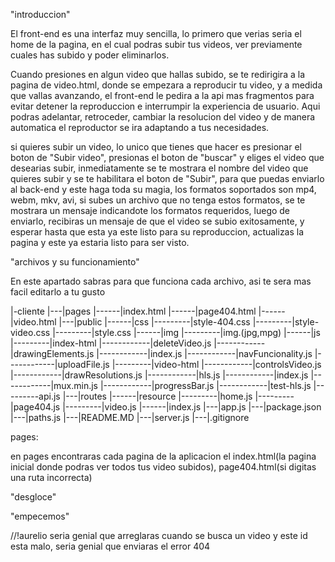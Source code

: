"introduccion"

El front-end es una interfaz muy sencilla, lo primero que verias seria el home de la pagina, en el cual podras subir tus videos, ver previamente cuales has subido y poder eliminarlos.

Cuando presiones en algun video que hallas subido, se te redirigira a la pagina de video.html, donde se empezara a reproducir tu video, y a medida que vallas avanzando, el front-end le pedira a la api mas fragmentos para evitar detener la reproduccion e interrumpir la experiencia de usuario. Aqui podras adelantar, retroceder, cambiar la resolucion del video y de manera automatica el reproductor se ira adaptando a tus necesidades.

si quieres subir un video, lo unico que tienes que hacer es presionar el boton de "Subir video", presionas el boton de "buscar" y eliges el video que desearias subir, inmediatamente se te mostrara el nombre del video que quieres subir y se te habilitara el boton de "Subir", para que puedas enviarlo al back-end y este haga toda su magia, los formatos soportados son mp4, webm, mkv, avi, si subes un archivo que no tenga estos formatos, se te mostrara un mensaje indicandote los formatos requeridos, luego de enviarlo, recibiras un mensaje de que el video se subio exitosamente, y esperar hasta que esta ya este listo para su reproduccion, actualizas la pagina y este ya estaria listo para ser visto.

"archivos y su funcionamiento"

En este apartado sabras para que funciona cada archivo, asi te sera mas facil editarlo a tu gusto

|-cliente
|---|pages
|------|index.html
|------|page404.html
|------|video.html
|---|public
|------|css
|---------|style-404.css
|---------|style-video.css
|---------|style.css
|------|img
|---------|img.(jpg,mpg)
|------|js
|---------|index-html
|------------|deleteVideo.js
|------------|drawingElements.js
|------------|index.js
|------------|navFuncionality.js
|------------|uploadFile.js
|---------|video-html
|------------|controlsVideo.js
|------------|drawResolutions.js
|------------|hls.js
|------------|index.js
|------------|mux.min.js
|------------|progressBar.js
|------------|test-hls.js
|---------api.js
|---|routes
|------|resource
|---------|home.js
|---------|page404.js
|---------|video.js
|------|index.js
|---|app.js
|---|package.json
|---|paths.js
|---|README.MD
|---|server.js
|---|.gitignore

pages:

en pages encontraras cada pagina de la aplicacion el index.html(la pagina inicial donde podras ver todos tus video subidos), page404.html(si digitas una ruta incorrecta)

"desgloce"


"empecemos"

//!aurelio seria genial que arreglaras cuando se busca un video y este id esta malo, seria genial que enviaras el error 404
